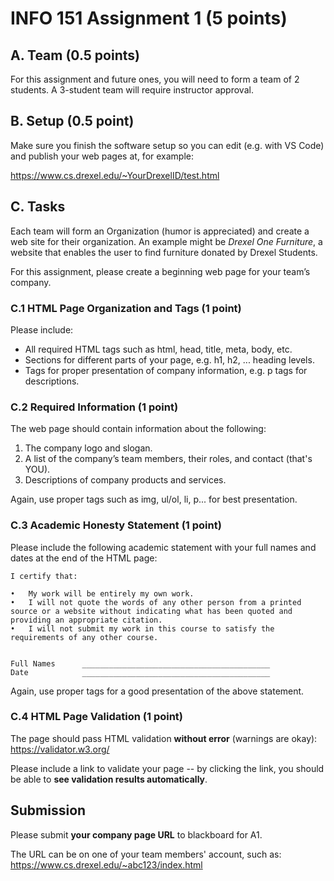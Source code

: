# INFO 151 Assignment 1 (5 points)

## A. Team (0.5 points)

For this assignment and future ones, you will need to form a team of 2 students. 
A 3-student team will require instructor approval. 

## B. Setup (0.5 point)

Make sure you finish the software setup so you can edit (e.g. with VS Code) and publish your web pages at, for example: 

https://www.cs.drexel.edu/~YourDrexelID/test.html

## C. Tasks

Each team will form an Organization (humor is appreciated) and create a web site for their organization. An example might be *Drexel One Furniture*, a website that enables the user to find furniture donated by Drexel Students. 

For this assignment, please create a beginning web page for your team’s company. 

### C.1 HTML Page Organization and Tags (1 point)

Please include:

+ All required HTML tags such as html, head, title, meta, body, etc. 
+ Sections for different parts of your page, e.g. h1, h2, ... heading levels. 
+ Tags for proper presentation of company information, e.g. p tags for descriptions. 

### C.2 Required Information (1 point)

The web page should contain information about the following: 

1. The company logo and slogan. 
1. A list of the company’s team members, their roles, and contact (that's YOU).  
2. Descriptions of company products and services.  

Again, use proper tags such as img, ul/ol, li, p... for best presentation. 

### C.3 Academic Honesty Statement (1 point)

Please include the following academic statement with your full names and dates at the end of the HTML page: 

```
I certify that:

•   My work will be entirely my own work.
•   I will not quote the words of any other person from a printed source or a website without indicating what has been quoted and providing an appropriate citation.
•   I will not submit my work in this course to satisfy the requirements of any other course.


Full Names      __________________________________________
Date            __________________________________________
```

Again, use proper tags for a good presentation of the above statement. 

### C.4 HTML Page Validation (1 point)

The page should pass HTML validation **without error** (warnings are okay): 
https://validator.w3.org/

Please include a link to validate your page -- by clicking the link, you should be able to **see validation results automatically**. 

## Submission

Please submit **your company page URL** to blackboard for A1. 

The URL can be on one of your team members' account, such as: 
https://www.cs.drexel.edu/~abc123/index.html


